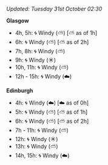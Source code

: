 *Updated: Tuesday 31st October 02:30*

**Glasgow**

* 4h, 5h: :cyclone: Windy (:partly_sunny:) [:partly_sunny: as of 1h]
* 6h: :cyclone: Windy (:partly_sunny:) [:partly_sunny: as of 2h]
* 7h, 8h: :cyclone: Windy (:partly_sunny:)
* 9h: :cyclone: Windy (:sunny:)
* 10h, 11h: :cyclone: Windy (:partly_sunny:)
* 12h - 15h: :cyclone: Windy (:cloud:)

**Edinburgh**

* 4h: :cyclone: Windy (:cloud:) [:cloud: as of 0h]
* 5h: :cyclone: Windy (:partly_sunny:) [:partly_sunny: as of 1h]
* 6h: :cyclone: Windy (:partly_sunny:) [:partly_sunny: as of 2h]
* 7h - 11h: :cyclone: Windy (:partly_sunny:)
* 12h: :cyclone: Windy (:sunny:)
* 13h: :cyclone: Windy (:partly_sunny:)
* 14h, 15h: :cyclone: Windy (:cloud:)
